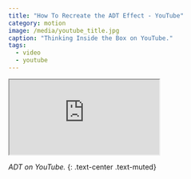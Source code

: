 ```yaml
---
title: "How To Recreate the ADT Effect - YouTube"
category: motion
image: /media/youtube_title.jpg
caption: "Thinking Inside the Box on YouTube."
tags:
  - video
  - youtube
---
```


<div class="embed-responsive embed-responsive-16by9">
	<iframe class="embed-responsive-item" src="https://www.youtube.com/embed/jnQ9T-NIcgo"></iframe>
</div>

_ADT on YouTube._
{: .text-center .text-muted}
